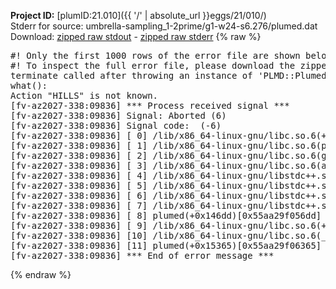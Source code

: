 **Project ID:** [plumID:21.010]({{ '/' | absolute_url }}eggs/21/010/)  
Stderr for source:  umbrella-sampling_1-2prime/g1-w24-s6.276/plumed.dat   
Download: [zipped raw stdout](plumed.dat.plumed.stdout.txt.zip) - [zipped raw stderr](plumed.dat.plumed.stderr.txt.zip) 
{% raw %}
<pre>
#! Only the first 1000 rows of the error file are shown below
#! To inspect the full error file, please download the zipped raw stderr file above
terminate called after throwing an instance of 'PLMD::Plumed::Exception'
what():
Action "HILLS" is not known.
[fv-az2027-338:09836] *** Process received signal ***
[fv-az2027-338:09836] Signal: Aborted (6)
[fv-az2027-338:09836] Signal code:  (-6)
[fv-az2027-338:09836] [ 0] /lib/x86_64-linux-gnu/libc.so.6(+0x45330)[0x7f352e045330]
[fv-az2027-338:09836] [ 1] /lib/x86_64-linux-gnu/libc.so.6(pthread_kill+0x11c)[0x7f352e09eb2c]
[fv-az2027-338:09836] [ 2] /lib/x86_64-linux-gnu/libc.so.6(gsignal+0x1e)[0x7f352e04527e]
[fv-az2027-338:09836] [ 3] /lib/x86_64-linux-gnu/libc.so.6(abort+0xdf)[0x7f352e0288ff]
[fv-az2027-338:09836] [ 4] /lib/x86_64-linux-gnu/libstdc++.so.6(+0xa5ff5)[0x7f352e4a5ff5]
[fv-az2027-338:09836] [ 5] /lib/x86_64-linux-gnu/libstdc++.so.6(+0xbb0da)[0x7f352e4bb0da]
[fv-az2027-338:09836] [ 6] /lib/x86_64-linux-gnu/libstdc++.so.6(_ZSt10unexpectedv+0x0)[0x7f352e4a5a55]
[fv-az2027-338:09836] [ 7] /lib/x86_64-linux-gnu/libstdc++.so.6(+0xa5a6f)[0x7f352e4a5a6f]
[fv-az2027-338:09836] [ 8] plumed(+0x146dd)[0x55aa29f056dd]
[fv-az2027-338:09836] [ 9] /lib/x86_64-linux-gnu/libc.so.6(+0x2a1ca)[0x7f352e02a1ca]
[fv-az2027-338:09836] [10] /lib/x86_64-linux-gnu/libc.so.6(__libc_start_main+0x8b)[0x7f352e02a28b]
[fv-az2027-338:09836] [11] plumed(+0x15365)[0x55aa29f06365]
[fv-az2027-338:09836] *** End of error message ***
</pre>
{% endraw %}
